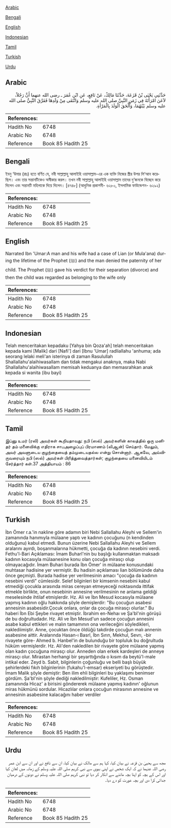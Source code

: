 [Arabic](#arabic)

[Bengali](#bengali)

[English](#english)

[Indonesian](#indonesian)

[Tamil](#tamil)

[Turkish](#turkish)

[Urdu](#urdu)

## Arabic


<div dir="rtl" lang="ar" style={{fontSize:'larger',backgroundColor:'#f8f9fa',padding:20}}>
حَدَّثَنِي يَحْيَى بْنُ قَزَعَةَ، حَدَّثَنَا مَالِكٌ، عَنْ نَافِعٍ، عَنِ ابْنِ عُمَرَ ـ رضى الله عنهما أَنَّ رَجُلاً، لاَعَنَ امْرَأَتَهُ فِي زَمَنِ النَّبِيِّ صلى الله عليه وسلم وَانْتَفَى مِنْ وَلَدِهَا فَفَرَّقَ النَّبِيُّ صلى الله عليه وسلم بَيْنَهُمَا، وَأَلْحَقَ الْوَلَدَ بِالْمَرْأَةِ‏.‏
</div>
<div style={{backgroundColor:'#f8f9fa',padding:20, marginBottom: 10}}><table> <thead> <tr> <th>References:</th> <th></th> </tr> </thead> <tbody><tr><td>Hadith No</td><td>6748</td></tr><tr><td>Arabic No</td><td>6748</td></tr><tr><td>Reference</td><td>Book 85 Hadith 25</td></tr></tbody></table></div>

## Bengali


<div dir="ltr" lang="bn" style={{fontSize:'larger',backgroundColor:'#f8f9fa',padding:20}}>
ইবনু ‘উমার (রাঃ) হতে বর্ণিত যে, নবী সাল্লাল্লাহু আলাইহি ওয়াসাল্লাম-এর এক ব্যক্তি নিজের স্ত্রীর উপর লি‘আন করেছিল। এবং তার সন্তানটিকেও অস্বীকার করল। তখন নবী সাল্লাল্লাহু আলাইহি ওয়াসাল্লাম তাদের দু’জনকে বিচ্ছেদ করে দিলেন এবং সন্তানটি মহিলাকে দিয়ে দিলেন। [৪৭৪৮] (আধুনিক প্রকাশনী- ৬২৮০, ইসলামিক ফাউন্ডেশন- ৬২৯২)
</div>
<div style={{backgroundColor:'#f8f9fa',padding:20, marginBottom: 10}}><table> <thead> <tr> <th>References:</th> <th></th> </tr> </thead> <tbody><tr><td>Hadith No</td><td>6748</td></tr><tr><td>Arabic No</td><td>6748</td></tr><tr><td>Reference</td><td>Book 85 Hadith 25</td></tr></tbody></table></div>

## English


<div dir="ltr" lang="en" style={{fontSize:'larger',backgroundColor:'#f8f9fa',padding:20}}>
Narrated Ibn 'Umar:A man and his wife had a case of Lian (or Mula'ana) during the lifetime of the Prophet (ﷺ) and the man denied the paternity of her child. The Prophet (ﷺ) gave his verdict for their separation (divorce) and then the child was regarded as belonging to the wife only
</div>
<div style={{backgroundColor:'#f8f9fa',padding:20, marginBottom: 10}}><table> <thead> <tr> <th>References:</th> <th></th> </tr> </thead> <tbody><tr><td>Hadith No</td><td>6748</td></tr><tr><td>Arabic No</td><td>6748</td></tr><tr><td>Reference</td><td>Book 85 Hadith 25</td></tr></tbody></table></div>

## Indonesian


<div dir="ltr" lang="id" style={{fontSize:'larger',backgroundColor:'#f8f9fa',padding:20}}>
Telah menceritakan kepadaku [Yahya bin Qoza'ah] telah menceritakan kepada kami [Malik] dari [Nafi'] dari [Ibnu 'Umar] radliallahu 'anhuma; ada seorang lelaki meli'an isterinya di zaman Rasulullah Shallallahu'alaihiwasallam dan tidak mengakui anaknya, maka Nabi Shallallahu'alaihiwasallam memisah keduanya dan memasrahkan anak kepada si wanita (ibu bayi)
</div>
<div style={{backgroundColor:'#f8f9fa',padding:20, marginBottom: 10}}><table> <thead> <tr> <th>References:</th> <th></th> </tr> </thead> <tbody><tr><td>Hadith No</td><td>6748</td></tr><tr><td>Arabic No</td><td>6748</td></tr><tr><td>Reference</td><td>Book 85 Hadith 25</td></tr></tbody></table></div>

## Tamil


<div dir="ltr" lang="ta" style={{fontSize:'larger',backgroundColor:'#f8f9fa',padding:20}}>
இப்னு உமர் (ரலி) அவர்கள் கூறியதாவது: நபி (ஸல்) அவர்களின் காலத்தில் ஒரு மனிதர் தம் மனைவிக்கு எதிராக சாபஅழைப்புப் பிரமாணம் (லிஆன்) செய்தார். மேலும், அவர் அவளுடைய குழந்தையைத் தம்முடையதல்ல என்று சொன்னார். ஆகவே, அவ்விருவரையும் நபி (ஸல்) அவர்கள் பிரித்துவைத்தார்கள்; குழந்தையை மனைவியிடம் சேர்த்தார் கள்.37 அத்தியாயம் : 86
</div>
<div style={{backgroundColor:'#f8f9fa',padding:20, marginBottom: 10}}><table> <thead> <tr> <th>References:</th> <th></th> </tr> </thead> <tbody><tr><td>Hadith No</td><td>6748</td></tr><tr><td>Arabic No</td><td>6748</td></tr><tr><td>Reference</td><td>Book 85 Hadith 25</td></tr></tbody></table></div>

## Turkish


<div dir="ltr" lang="tr" style={{fontSize:'larger',backgroundColor:'#f8f9fa',padding:20}}>
İbn Ömer r.a.'in nakline göre adamın biri Nebi Sallallahu Aleyhi ve Sellem'in zamanında hanımıyla mülaane yaptı ve kadının çocuğunu (n kendinden olduğunu) kabul etmedi. Bunun üzerine Nebi Sallallahu Aleyhi ve Sellem aralarını ayırdı, boşanmalarına hükmetti, çocuğa da kadının nesebini verdi. Fethu'l-Bari Açıklaması: İmam Buharl'nin bu başlığı kullanmaktan maksadı kadının kocasıyla mülaanesine konu olan çocuğa mirasçı olup olmayacağıdır. İmam Buhari burada İbn Ömer' in mülaane konusundaki muhtasar hadisine yer vermiştir. Bu hadisin açıklaması lian bölümünde daha önce geçmişti. Burada hadise yer verilmesinin amacı "çocuğa da kadının nesebini verdi" cümlesidir. Selef bilginleri bir kimsenin nesebini kabul etmediği çocukla arasında miras cereyan etmeyeceği noktasında ittifak etmekle birlikte, onun nesebinin annesine verilmesinin ne anlama geldiği meselesinde ihtilaf etmişlerdir. Hz. Ali ve İbn Mesud kocasıyla mülaane yapmış kadının oğlu hakkında şöyle demişlerdir: "Bu çocuğun asabesi annesinin asabesidir.Çocuk onlara, onlar da çocuğa mirasçı olurlar." Bu haberi İbn Ebi Şeybe rivayet etmiştir. İbrahim en-Nehaı ve Şa'bl'nin görüşü de bu doğrultudadır. Hz. Ali ve İbn Mesud'un sadece çocuğun annesini asabe kabul ettikleri ve malın tamamının ona verileceğini söyledikleri, naklediimiştir. Anne, çocuktan önce öldüğü takdirde çocuğun malı annenin asabesine aittir. Aralarında Hasan-ı Basrl, İbn Sırın, Mekhul, Sevrı, -bir rivayete göre- Ahmed b. Hanbel'in de bulunduğu bir topluluk bu doğrultuda hüküm vermişlerdir. Hz. Ali'den nakledilen bir rivayete göre mülaane yapmış olan kadın çocuğuna mirasçı olur. Anneden olan erkek kardeşleri de anneye mirasçı olur. Mirastan herhangi bir şeyarttığında o kısım da beytü'l-male intikal eder. Zeyd b. Sabit, bilginlerin çoğunluğu ve belli başlı büyük şehirlerdeki fıkıh bilginlerinin (fukahu'l-emsar) ekseriyeti bu görüştedir. İmam Malik şöyle demiştir: Ben ilim ehli bilginleri bu yaklaşımı benimser gördüm. Şa'bl'nin şöyle dediği naklediImiştir: KufeIiler, Hz. Osman zamanında Hicaz' a birisini göndererek mülaane yapmış kadının' oğlunun miras hükmünü sordular. Hicazlılar onlara çocuğun mirasının annesine ve annesinin asabesine kalacağını haber verdiler
</div>
<div style={{backgroundColor:'#f8f9fa',padding:20, marginBottom: 10}}><table> <thead> <tr> <th>References:</th> <th></th> </tr> </thead> <tbody><tr><td>Hadith No</td><td>6748</td></tr><tr><td>Arabic No</td><td>6748</td></tr><tr><td>Reference</td><td>Book 85 Hadith 25</td></tr></tbody></table></div>

## Urdu


<div dir="rtl" lang="ur" style={{fontSize:'larger',backgroundColor:'#f8f9fa',padding:20}}>
مجھ سے یحییٰ بن قزعہ نے بیان کیا، کہا ہم سے مالک نے بیان کیا، ان سے نافع نے اور ان سے ابن عمر رضی اللہ عنہما نے کہ ایک شخص نے اپنی بیوی سے نبی کریم صلی اللہ علیہ وسلم کے زمانہ میں لعان کیا اور اس کے بچہ کو اپنا بچہ ماننے سے انکار کر دیا تو نبی کریم صلی اللہ علیہ وسلم نے دونوں کے درمیان جدائی کرا دی اور بچہ عورت کو دے دیا۔
</div>
<div style={{backgroundColor:'#f8f9fa',padding:20, marginBottom: 10}}><table> <thead> <tr> <th>References:</th> <th></th> </tr> </thead> <tbody><tr><td>Hadith No</td><td>6748</td></tr><tr><td>Arabic No</td><td>6748</td></tr><tr><td>Reference</td><td>Book 85 Hadith 25</td></tr></tbody></table></div>